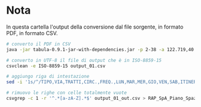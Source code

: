 # Nota

In questa cartella l'output della conversione dal file sorgente, in formato PDF, in formato CSV.
 

```bash
# converto il PDF in CSV
java -jar tabula-0.9.1-jar-with-dependencies.jar -p 2-38 -a 122.719,40.534,801.019,561.903 -r -o output_01.csv RAP_SpA_Piano_Spazzamento_circ_1_e_8.pdf

# converto in UTF-8 il file di output che è in ISO-8859-15 
csvclean -e ISO-8859-15 output_01.csv

# aggiungo riga di intestazione
sed -i '1s/^/TIPO,VIA,TRATTI,CIRC.,FREQ.,LUN,MAR,MER,GIO,VEN,SAB,ITINERARIO,SEDE\n/' output_01_out.csv

# rimuovo le righe con celle totalmente vuote
csvgrep -c 1 -r '^.*[a-zA-Z].*$' output_01_out.csv > RAP_SpA_Piano_Spazzamento_circ_1_e_8.csv

```